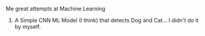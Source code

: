 Me great attempts at Machine Learning
1. A Simple CNN ML Model (I think) that detects Dog and Cat... I didn't do it by myself.
